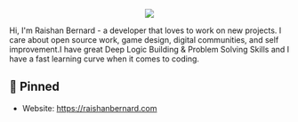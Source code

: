 <p align="center">
<img src="https://wadv-prod-1f0120db-46d2-4038-90ab-ac2558260610.storage.googleapis.com/s3fs-public/2018-04/carousel-fintech-sept-2016_2.jpg">
</p>

Hi, I'm Raishan Bernard - a developer that loves to work on new projects. I care about open source work, game design, digital communities, and self improvement.I have great Deep Logic Building & Problem Solving Skills and I have a fast learning curve when it comes to coding.

## 📌 Pinned
- Website: https://raishanbernard.com

